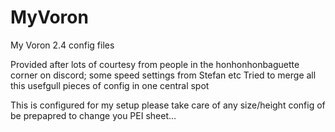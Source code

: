 # MyVoron
My Voron 2.4 config files

Provided after lots of courtesy from people in the honhonhonbaguette corner on  discord; some speed settings from Stefan etc
Tried to merge all this usefgull pieces of config in one central spot

This is configured for my setup please take care of any size/height config of be prepapred to change you PEI sheet...
